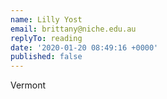 ```yaml
---
name: Lilly Yost
email: brittany@niche.edu.au
replyTo: reading
date: '2020-01-20 08:49:16 +0000'
published: false
---
```


Vermont